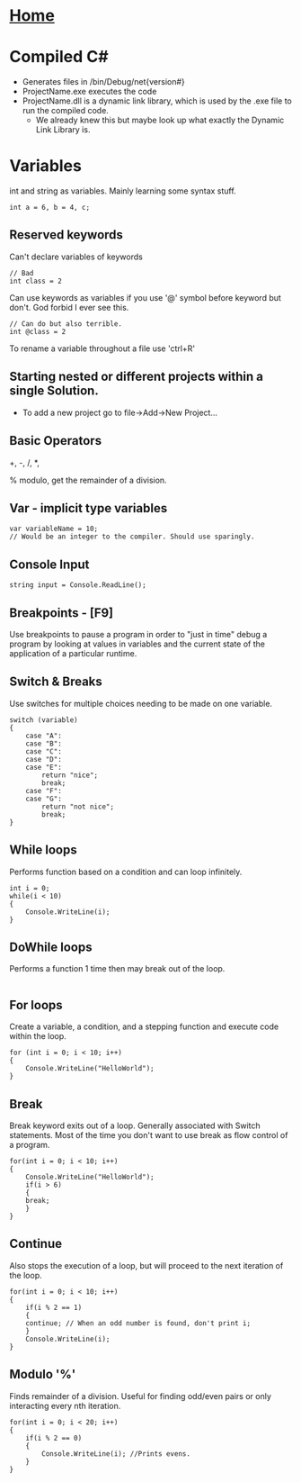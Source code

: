 # [Home](..\README.md)

# Compiled C#

* Generates files in /bin/Debug/net{version#}
* ProjectName.exe executes the code
* ProjectName.dll is a dynamic link library, which is used by the .exe file to run the compiled code.
   * We already knew this but maybe look up what exactly the Dynamic Link Library is.

# Variables

int and string as variables. Mainly learning some syntax stuff.

`int a = 6, b = 4, c;`

## Reserved keywords

Can't declare variables of keywords

```
// Bad
int class = 2
```

Can use keywords as variables if you use '@' symbol before keyword but don't. God forbid I ever see this.

```
// Can do but also terrible.
int @class = 2
```

To rename a variable throughout a file use 'ctrl+R'

## Starting nested or different projects within a single Solution.

* To add a new project go to file->Add->New Project...


## Basic Operators

+, -, /, *, 

% modulo, get the remainder of a division.

## Var - implicit type variables

```
var variableName = 10;
// Would be an integer to the compiler. Should use sparingly.
```

## Console Input

```
string input = Console.ReadLine();
```

## Breakpoints - [F9]

Use breakpoints to pause a program in order to "just in time" debug a program by looking at 
values in variables and the current state of the application of a particular runtime.

## Switch & Breaks

Use switches for multiple choices needing to be made on one variable.

```
switch (variable)
{
	case "A":
	case "B":
	case "C":
	case "D":
	case "E":
		return "nice";
		break;
	case "F":
	case "G":
		return "not nice";
		break;
}
```

## While loops

Performs function based on a condition and can loop infinitely.

```
int i = 0;
while(i < 10)
{
	Console.WriteLine(i);
}
```

## DoWhile loops

Performs a function 1 time then may break out of the loop.

```

```

## For loops

Create a variable, a condition, and a stepping function and execute code within the loop.

```
for (int i = 0; i < 10; i++)
{
	Console.WriteLine("HelloWorld");
}
```

## Break

Break keyword exits out of a loop. Generally associated with Switch statements. 
Most of the time you don't want to use break as flow control of a program.

```
for(int i = 0; i < 10; i++)
{
	Console.WriteLine("HelloWorld");
	if(i > 6)
	{
	break;
	}
}

```

## Continue

Also stops the execution of a loop, but will proceed to the next iteration of the loop.

```
for(int i = 0; i < 10; i++)
{
	if(i % 2 == 1)
	{
	continue; // When an odd number is found, don't print i;
	}
	Console.WriteLine(i);
}

```

## Modulo '%'

Finds remainder of a division. Useful for finding odd/even pairs or only interacting every nth iteration.

```
for(int i = 0; i < 20; i++)
{
	if(i % 2 == 0)
	{
		Console.WriteLine(i); //Prints evens.
	}
}
```